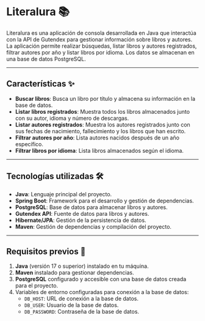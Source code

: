 # Literalura 📚

Literalura es una aplicación de consola desarrollada en Java que interactúa con la API de Gutendex para gestionar información sobre libros y autores. La aplicación permite realizar búsquedas, listar libros y autores registrados, filtrar autores por año y listar libros por idioma. Los datos se almacenan en una base de datos PostgreSQL.

---

## Características ✨

- **Buscar libros**: Busca un libro por título y almacena su información en la base de datos.
- **Listar libros registrados**: Muestra todos los libros almacenados junto con su autor, idioma y número de descargas.
- **Listar autores registrados**: Muestra los autores registrados junto con sus fechas de nacimiento, fallecimiento y los libros que han escrito.
- **Filtrar autores por año**: Lista autores nacidos después de un año específico.
- **Filtrar libros por idioma**: Lista libros almacenados según el idioma.

---

## Tecnologías utilizadas 🛠️

- **Java**: Lenguaje principal del proyecto.
- **Spring Boot**: Framework para el desarrollo y gestión de dependencias.
- **PostgreSQL**: Base de datos para almacenar libros y autores.
- **Gutendex API**: Fuente de datos para libros y autores.
- **Hibernate/JPA**: Gestión de la persistencia de datos.
- **Maven**: Gestión de dependencias y compilación del proyecto.

---

## Requisitos previos 🚀

1. **Java** (versión 17 o superior) instalado en tu máquina.
2. **Maven** instalado para gestionar dependencias.
3. **PostgreSQL** configurado y accesible con una base de datos creada para el proyecto.
4. Variables de entorno configuradas para conexión a la base de datos:
   - `DB_HOST`: URL de conexión a la base de datos.
   - `DB_USER`: Usuario de la base de datos.
   - `DB_PASSWORD`: Contraseña de la base de datos.
